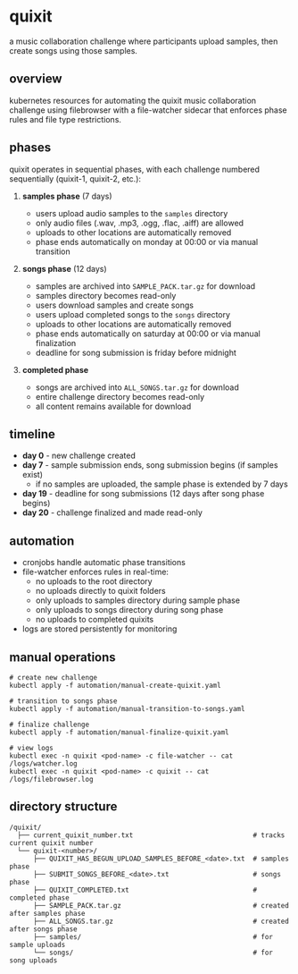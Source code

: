 # quixit

a music collaboration challenge where participants upload samples, then create songs using those samples.

## overview

kubernetes resources for automating the quixit music collaboration challenge using filebrowser with a file-watcher sidecar that enforces phase rules and file type restrictions.

## phases

quixit operates in sequential phases, with each challenge numbered sequentially (quixit-1, quixit-2, etc.):

1. **samples phase** (7 days)
   - users upload audio samples to the `samples` directory
   - only audio files (.wav, .mp3, .ogg, .flac, .aiff) are allowed
   - uploads to other locations are automatically removed
   - phase ends automatically on monday at 00:00 or via manual transition

2. **songs phase** (12 days)
   - samples are archived into `SAMPLE_PACK.tar.gz` for download
   - samples directory becomes read-only
   - users download samples and create songs
   - users upload completed songs to the `songs` directory
   - uploads to other locations are automatically removed
   - phase ends automatically on saturday at 00:00 or via manual finalization
   - deadline for song submission is friday before midnight

3. **completed phase**
   - songs are archived into `ALL_SONGS.tar.gz` for download
   - entire challenge directory becomes read-only
   - all content remains available for download

## timeline

- **day 0** - new challenge created
- **day 7** - sample submission ends, song submission begins (if samples exist)
  - if no samples are uploaded, the sample phase is extended by 7 days
- **day 19** - deadline for song submissions (12 days after song phase begins)
- **day 20** - challenge finalized and made read-only

## automation

- cronjobs handle automatic phase transitions
- file-watcher enforces rules in real-time:
  - no uploads to the root directory
  - no uploads directly to quixit folders
  - only uploads to samples directory during sample phase
  - only uploads to songs directory during song phase
  - no uploads to completed quixits
- logs are stored persistently for monitoring

## manual operations

```shell
# create new challenge
kubectl apply -f automation/manual-create-quixit.yaml

# transition to songs phase
kubectl apply -f automation/manual-transition-to-songs.yaml

# finalize challenge
kubectl apply -f automation/manual-finalize-quixit.yaml

# view logs
kubectl exec -n quixit <pod-name> -c file-watcher -- cat /logs/watcher.log
kubectl exec -n quixit <pod-name> -c quixit -- cat /logs/filebrowser.log
```

## directory structure

```text
/quixit/
  ├── current_quixit_number.txt                              # tracks current quixit number
  └── quixit-<number>/
      ├── QUIXIT_HAS_BEGUN_UPLOAD_SAMPLES_BEFORE_<date>.txt  # samples phase
      ├── SUBMIT_SONGS_BEFORE_<date>.txt                     # songs phase
      ├── QUIXIT_COMPLETED.txt                               # completed phase
      ├── SAMPLE_PACK.tar.gz                                 # created after samples phase
      ├── ALL_SONGS.tar.gz                                   # created after songs phase
      ├── samples/                                           # for sample uploads
      └── songs/                                             # for song uploads
```

